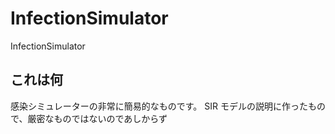 # InfectionSimulator

InfectionSimulator

## これは何

感染シミュレーターの非常に簡易的なものです。
SIR モデルの説明に作ったもので、厳密なものではないのであしからず
